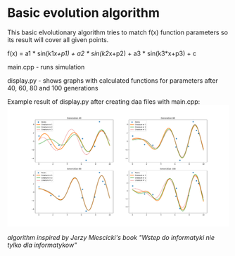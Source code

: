 # Basic evolution algorithm

This basic elvolutionary algorithm tries to match f(x) function parameters so its result will cover all given points.

f(x) = a1 * sin(k1*x+p1) + a2 * sin(k2*x+p2) + a3 * sin(k3*x+p3) + c

main.cpp - runs simulation

display.py - shows graphs with calculated functions for parameters after 40, 60, 80 and 100 generations

Example result of display.py after creating daa files with main.cpp:
![front](resources/examples/Basic_Evolution_results.png)

*algorithm inspired by Jerzy Miescicki's book "Wstep do informatyki nie tylko dla informatykow"*
